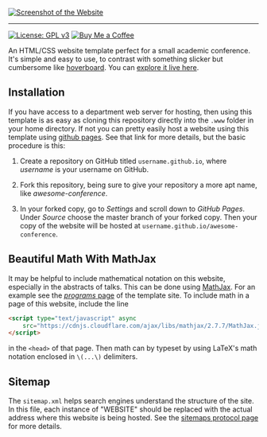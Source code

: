 [![Screenshot of the Website](https://raw.githubusercontent.com/mikepierce/conference-website-template/master/screenshot.png)](https://mikepierce.github.io/conference-website-template/)

---

[![License: GPL v3](https://img.shields.io/badge/License-GPLv3-blue.svg)](https://www.gnu.org/licenses/gpl-3.0)
[![Buy Me a Coffee](https://img.shields.io/badge/Buy%20Me%20a-Coffee-orange)](https://www.buymeacoffee.com/mpierce)

An HTML/CSS website template perfect for a small academic conference. 
It's simple and easy to use, to contrast with something slicker but cumbersome like [hoverboard](https://github.com/gdg-x/hoverboard). 
You can [explore it live here](https://mikepierce.github.io/conference-website-template/).

## Installation

If you have access to a department web server for hosting, 
then using this template is as easy as cloning this repository 
directly into the `.www` folder in your home directory.
If not you can pretty easily host a website using this template using [github pages](https://pages.github.com/).
See that link for more details, but the basic procedure is this:

 1. Create a repository on GitHub titled `username.github.io`, 
 where *username* is your username on GitHub.

 2. Fork this repository, being sure to give your repository a more apt name,
 like *awesome-conference*.

 3. In your forked copy, go to *Settings* and scroll down to *GitHub Pages*.
 Under *Source* choose the master branch of your forked copy.
 Then your copy of the website will be hosted at `username.github.io/awesome-conference`.

## Beautiful Math With MathJax

It may be helpful to include mathematical notation on this website,
especially in the abstracts of talks. 
This can be done using [MathJax](https://github.com/mathjax/MathJax).
For an example see the [*programs* page](https://mikepierce.github.io/conference-website-template/program/) of the template site.
To include math in a page of this website, include the line

````HTML
<script type="text/javascript" async 
    src="https://cdnjs.cloudflare.com/ajax/libs/mathjax/2.7.7/MathJax.js?config=default"> 
</script>
````

in the `<head>` of that page. Then math can by typeset by using LaTeX's math notation enclosed in `\(...\)` delimiters.

## Sitemap

The `sitemap.xml` helps search engines understand the structure of the site.
In this file, each instance of "WEBSITE" should be replaced
with the actual address where this website is being hosted.
See the [sitemaps protocol page](https://www.sitemaps.org/protocol.html) for more details.
